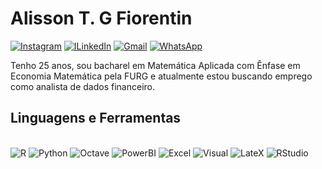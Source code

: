 # Alisson T. G Fiorentin 
[![Instagram](https://img.shields.io/badge/Instagram-E4405F?style=for-the-badge&logo=instagram&logoColor=white
)](https://www.instagram.com/alissonfiorentin/)
[![ILinkedIn](https://img.shields.io/badge/LinkedIn-0077B5?style=for-the-badge&logo=linkedin&logoColor=white
)](https://www.linkedin.com/in/alifiorentin)
[![Gmail](https://img.shields.io/badge/Gmail-D14836?style=for-the-badge&logo=gmail&logoColor=white
)](alisson.fiorentin@gmail.com)
[![WhatsApp](https://img.shields.io/badge/WhatsApp-25D366?style=for-the-badge&logo=whatsapp&logoColor=white
)](+5553991394392)

Tenho 25 anos, sou bacharel em Matemática Aplicada com Ênfase em Economia Matemática pela FURG e atualmente estou buscando emprego como analista de dados financeiro.

## Linguagens e Ferramentas

<div style="display:inline_block"><br/>
<img aling="center" alt="R" src="https://img.shields.io/badge/R-276DC3?style=for-the-badge&logo=r&logoColor=white
"/>
<img aling="center" alt="Python" src="https://img.shields.io/badge/Python-14354C?style=for-the-badge&logo=python&logoColor=white
"/>
<img aling="center" alt="Octave" src="https://img.shields.io/badge/OCTAVE-darkblue?style=for-the-badge&logo=octave&logoColor=fcd683
"/>
<img aling="center" alt="PowerBI" src="https://img.shields.io/badge/power_bi-F2C811?style=for-the-badge&logo=powerbi&logoColor=black
"/>
<img aling="center" alt="Excel" src="https://img.shields.io/badge/Microsoft_Excel-217346?style=for-the-badge&logo=microsoft-excel&logoColor=white
"/>
<img aling="center" alt="Visual" src="https://img.shields.io/badge/Visual%20Studio%20Code-0078d7.svg?style=for-the-badge&logo=visual-studio-code&logoColor=white
"/>
<img aling="center" alt="LateX" src="https://img.shields.io/badge/latex-%23008080.svg?style=for-the-badge&logo=latex&logoColor=white
" >
<img aling="center" alt="RStudio" src="https://img.shields.io/badge/RStudio-4285F4?style=for-the-badge&logo=rstudio&logoColor=white
"/>
</div>


